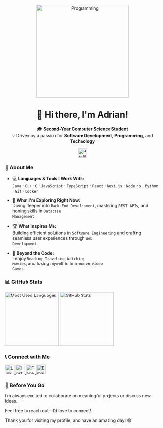 <div align="center">
  <img src="https://media0.giphy.com/media/v1.Y2lkPTc5MGI3NjExeXJwbjJxM3hvMXcwdnQxMGw4OWF0NnFybW9vMWMwbHRscmRpbG1tOCZlcD12MV9pbnRlcm5hbF9naWZfYnlfaWQmY3Q9Zw/o0vwzuFwCGAFO/giphy.gif" alt="Programming" width="300" />
  
  # 👋 Hi there, I'm **Adrian**!
  
  🎓 **Second-Year Computer Science Student**  
  💡 Driven by a passion for **Software Development**, **Programming**, and **Technology**  

  <img src="https://komarev.com/ghpvc/?username=AdrianMosnegutu&style=for-the-badge&color=blue&abbreviated=true" alt="Profile views" height="30"/>
</div>

### 🌟 **About Me**

- 💻 **Languages & Tools I Work With:**  
  <code>Java</code> · <code>C++</code> · <code>C</code> · <code>JavaScript</code> · <code>TypeScript</code> · <code>React</code>  · <code>Next.js</code> · <code>Node.js</code> · <code>Python</code> · <code>Git</code> · <code>Docker</code>
  
- 🌱 **What I'm Exploring Right Now:**  
  Diving deeper into <code>Back-End Development</code>, mastering <code>REST APIs</code>, and honing skills in <code>Database Management</code>.  

- 🏆 **What Inspires Me:**  
  Building efficient solutions in <code>Software Engineering</code> and crafting seamless user experiences through <code>Web Development</code>.  

- 🎨 **Beyond the Code:**  
  I enjoy <code>Reading</code>, <code>Traveling</code>, <code>Watching Movies</code>, and losing myself in immersive <code>Video Games</code>.

### 📊 **GitHub Stats**

<div>
  <img src="https://github-readme-stats.vercel.app/api/top-langs/?username=AdrianMosnegutu&layout=compact&theme=catppuccin_mocha&hide_border=true" alt="Most Used Languages" height="175"/>
  <img src="https://github-readme-stats.vercel.app/api?username=AdrianMosnegutu&show_icons=true&theme=catppuccin_mocha&hide_border=true" alt="GitHub Stats" height="175"/>
</div>

### 📞 **Connect with Me**

<div>
  <a href="https://www.linkedin.com/in/adrian-mosnegutu/" target="_blank">
    <img src="https://img.shields.io/badge/LinkedIn-%230077B5.svg?style=for-the-badge&logo=linkedin&logoColor=white" alt="LinkedIn" height="30"/>
  </a>
  <a href="https://www.instagram.com/adrian_mosnegutu/" target="_blank">
    <img src="https://img.shields.io/badge/Instagram-%23E4405F.svg?style=for-the-badge&logo=instagram&logoColor=white" alt="Instagram" height="30"/>
  </a>
  <a href="https://www.facebook.com/adrian.mosnegutu.7739" target="_blank">
    <img src="https://img.shields.io/badge/Facebook-%231877F2.svg?style=for-the-badge&logo=facebook&logoColor=white" alt="Facebook" height="30"/>
  </a>
  <a href="mailto:adrianmosnegutuioan@yahoo.com">
    <img src="https://img.shields.io/badge/Email-%236F1D8E.svg?style=for-the-badge&logo=gmail&logoColor=white" alt="Email" height="30"/>
  </a>
</div>

### 💬 **Before You Go**

<div>
I’m always excited to collaborate on meaningful projects or discuss new ideas.  
  
Feel free to reach out—I’d love to connect!  

Thank you for visiting my profile, and have an amazing day! 😄  
</div>
